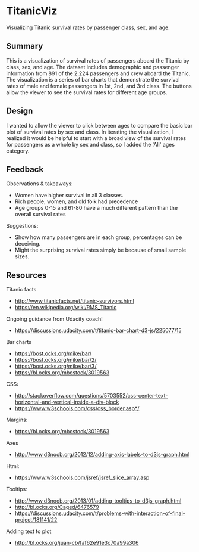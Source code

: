 # TitanicViz
Visualizing Titanic survival rates by passenger class, sex, and age.


## Summary
This is a visualization of survival rates of passengers aboard the Titanic by class, sex, and age. The dataset includes demographic and passenger information from 891 of the 2,224 passengers and crew aboard the Titanic. The visualization is a series of bar charts that demonstrate the survival rates of male and female passengers in 1st, 2nd, and 3rd class. The buttons allow the viewer to see the survival rates for different age groups.

## Design
I wanted to allow the viewer to click between ages to compare the basic bar plot of survival rates by sex and class. In iterating the visualization, I realized it would be helpful to start with a broad view of the survival rates for passengers as a whole by sex and class, so I added the 'All' ages category.

## Feedback
Observations & takeaways:
- Women have higher survival in all 3 classes. 
- Rich people, women, and old folk had precedence
- Age groups 0-15 and 61-80 have a much different pattern than the overall survival rates
 
Suggestions:
- Show how many passengers are in each group, percentages can be deceiving. 
- Might the surprising survival rates simply be because of small  sample sizes.


## Resources
Titanic facts
- http://www.titanicfacts.net/titanic-survivors.html
- https://en.wikipedia.org/wiki/RMS_Titanic

Ongoing guidance from Udacity coach!
- https://discussions.udacity.com/t/titanic-bar-chart-d3-js/225077/15

Bar charts
- https://bost.ocks.org/mike/bar/
- https://bost.ocks.org/mike/bar/2/
- https://bost.ocks.org/mike/bar/3/
- https://bl.ocks.org/mbostock/3019563


CSS:
- http://stackoverflow.com/questions/5703552/css-center-text-horizontal-and-vertical-inside-a-div-block 
- https://www.w3schools.com/css/css_border.asp*/

Margins: 
- https://bl.ocks.org/mbostock/3019563

Axes 
- http://www.d3noob.org/2012/12/adding-axis-labels-to-d3js-graph.html

Html: 
- https://www.w3schools.com/jsref/jsref_slice_array.asp

Tooltips:
- http://www.d3noob.org/2013/01/adding-tooltips-to-d3js-graph.html
- http://bl.ocks.org/Caged/6476579
- https://discussions.udacity.com/t/problems-with-interaction-of-final-project/181141/22

Adding text to plot
- http://bl.ocks.org/juan-cb/faf62e91e3c70a99a306
